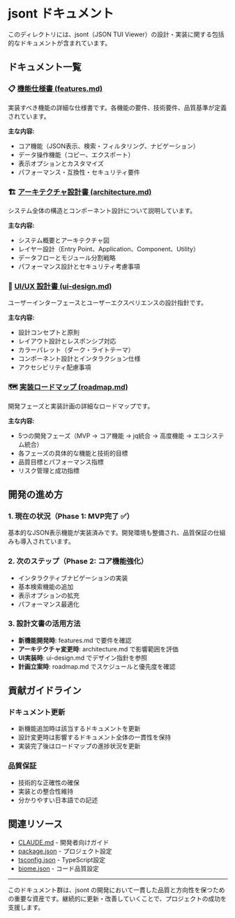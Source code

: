 # jsont ドキュメント

このディレクトリには、jsont（JSON TUI Viewer）の設計・実装に関する包括的なドキュメントが含まれています。

## ドキュメント一覧

### 📋 [機能仕様書 (features.md)](./features.md)
実装すべき機能の詳細な仕様書です。各機能の要件、技術要件、品質基準が定義されています。

**主な内容:**
- コア機能（JSON表示、検索・フィルタリング、ナビゲーション）
- データ操作機能（コピー、エクスポート）
- 表示オプションとカスタマイズ
- パフォーマンス・互換性・セキュリティ要件

### 🏗️ [アーキテクチャ設計書 (architecture.md)](./architecture.md)
システム全体の構造とコンポーネント設計について説明しています。

**主な内容:**
- システム概要とアーキテクチャ図
- レイヤー設計（Entry Point、Application、Component、Utility）
- データフローとモジュール分割戦略
- パフォーマンス設計とセキュリティ考慮事項

### 🎨 [UI/UX 設計書 (ui-design.md)](./ui-design.md)
ユーザーインターフェースとユーザーエクスペリエンスの設計指針です。

**主な内容:**
- 設計コンセプトと原則
- レイアウト設計とレスポンシブ対応
- カラーパレット（ダーク・ライトテーマ）
- コンポーネント設計とインタラクション仕様
- アクセシビリティ配慮事項

### 🗺️ [実装ロードマップ (roadmap.md)](./roadmap.md)
開発フェーズと実装計画の詳細なロードマップです。

**主な内容:**
- 5つの開発フェーズ（MVP → コア機能 → jq統合 → 高度機能 → エコシステム統合）
- 各フェーズの具体的な機能と技術的目標
- 品質目標とパフォーマンス指標
- リスク管理と成功指標

## 開発の進め方

### 1. 現在の状況（Phase 1: MVP完了 ✅）
基本的なJSON表示機能が実装済みです。開発環境も整備され、品質保証の仕組みも導入されています。

### 2. 次のステップ（Phase 2: コア機能強化）
- インタラクティブナビゲーションの実装
- 基本検索機能の追加
- 表示オプションの拡充
- パフォーマンス最適化

### 3. 設計文書の活用方法
- **新機能開発時**: features.md で要件を確認
- **アーキテクチャ変更時**: architecture.md で影響範囲を評価
- **UI実装時**: ui-design.md でデザイン指針を参照
- **計画立案時**: roadmap.md でスケジュールと優先度を確認

## 貢献ガイドライン

### ドキュメント更新
- 新機能追加時は該当するドキュメントを更新
- 設計変更時は影響するドキュメント全体の一貫性を保持
- 実装完了後はロードマップの進捗状況を更新

### 品質保証
- 技術的な正確性の確保
- 実装との整合性維持
- 分かりやすい日本語での記述

## 関連リソース

- [CLAUDE.md](../CLAUDE.md) - 開発者向けガイド
- [package.json](../package.json) - プロジェクト設定
- [tsconfig.json](../tsconfig.json) - TypeScript設定
- [biome.json](../biome.json) - コード品質設定

---

このドキュメント群は、jsont の開発において一貫した品質と方向性を保つための重要な資産です。継続的に更新・改善していくことで、プロジェクトの成功を支援します。